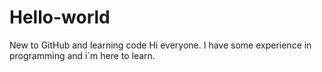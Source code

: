 # Hello-world
New to GitHub and learning code
Hi everyone. I have some experience in programming and i´m here to learn.
